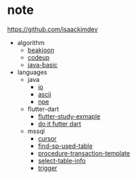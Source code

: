 # note
https://github.com/isaackimdev

- algorithm
    - [beakjoon](./algorithm/baekjoon/README.md)
    - [codeup](./algorithm/codeup/README.md)
    - [java-basic](./algorithm/java-basic/README.md)
- languages
    - java
        - [io](./languages/java/io/io.md)
        - [ascii](./languages/java/ascii/ascii.md)
        - [npe](./languages/java/npe/npe.md)
    - flutter-dart
        - [flutter-study-exmaple](https://github.com/isaackimdev/flutter-study)
        - [do it futter dart](/languages/flutter-dart/do-it-flutter-dart.md)
    - mssql
        - [cursor](/languages/mssql/cursor.md)
        - [find-sp-used-table](./languages/mssql/find-sp-used-table.md)
        - [procedure-transaction-template](./languages/mssql/procedure-transaction-template.md)
        - [select-table-info](./languages/mssql/select-table-info.md)
        - [trigger](./languages/mssql/trigger.md)